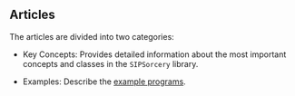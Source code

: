 ## Articles

The articles are divided into two categories:

 - Key Concepts: Provides detailed information about the most important concepts and classes in the `SIPSorcery` library. 

 - Examples: Describe the [example programs](https://github.com/sipsorcery/sipsorcery/tree/master/examples).
